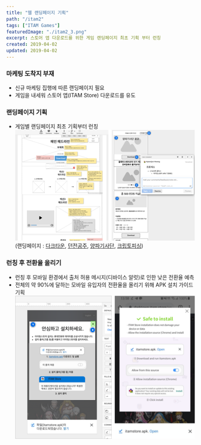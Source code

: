 ```yaml
---
title: "웹 랜딩페이지 기획"
path: "/itam2"
tags: ["ITAM Games"]
featuredImage: "./itam2_3.png"
excerpt: 스토어 앱 다운로드를 위한 게임 랜딩페이지 최초 기획 부터 런칭
created: 2019-04-02
updated: 2019-04-02
---
```


### 마케팅 도착지 부재

- 신규 마케팅 집행에 따른 랜딩페이지 필요
- 게임을 내세워 스토어 앱(ITAM Store) 다운로드를 유도

### 랜딩페이지 기획

- 게임별 랜딩페이지 최초 기획부터 런칭
![itam2_1](./itam2_1.png)
(랜딩페이지 : [다크타운](https://darktown.itam.stor), [던전공주](https://dp.itam.games), [양파기사단](https://onionknights.itam.stor), [크립토피싱](https://cryptofishing.itam.store))

### 런칭 후 전환율 올리기

- 런칭 후 모바일 환경에서 출처 허용 메시지(디바이스 알럿)로 인한 낮은 전환율 예측
- 전체의 약 90%에 달하는 모바일 유입자의 전환율을 올리기 위해 APK 설치 가이드 기획
![itam2_2](./itam2_2.png)
